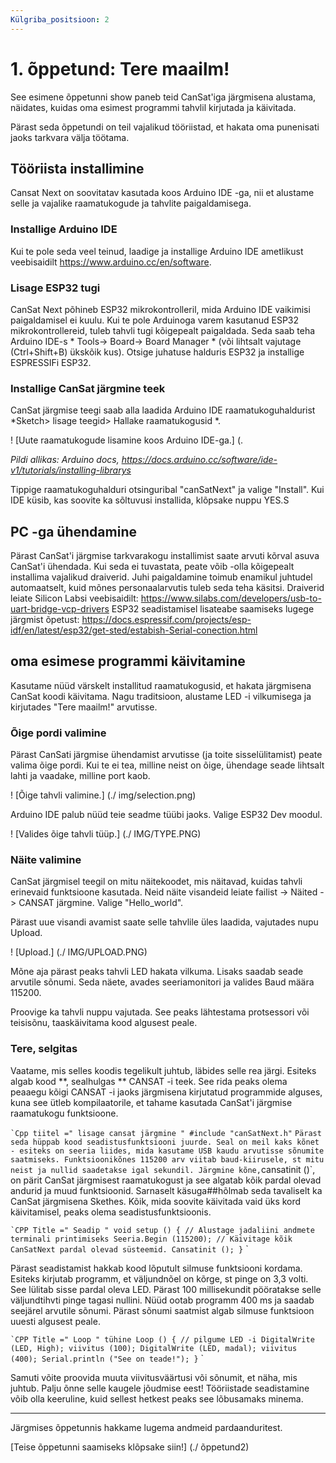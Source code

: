 ```yaml
---
Külgriba_positsioon: 2
---
```


# 1. õppetund: Tere maailm!

See esimene õppetunni show paneb teid CanSat'iga järgmisena alustama, näidates, kuidas oma esimest programmi tahvlil kirjutada ja käivitada.

Pärast seda õppetundi on teil vajalikud tööriistad, et hakata oma punenisati jaoks tarkvara välja töötama.

## Tööriista installimine

Cansat Next on soovitatav kasutada koos Arduino IDE -ga, nii et alustame selle ja vajalike raamatukogude ja tahvlite paigaldamisega.

### Installige Arduino IDE

Kui te pole seda veel teinud, laadige ja installige Arduino IDE ametlikust veebisaidilt https://www.arduino.cc/en/software.

### Lisage ESP32 tugi

CanSat Next põhineb ESP32 mikrokontrolleril, mida Arduino IDE vaikimisi paigaldamisel ei kuulu. Kui te pole Arduinoga varem kasutanud ESP32 mikrokontrollereid, tuleb tahvli tugi kõigepealt paigaldada. Seda saab teha Arduino IDE-s * Tools-> Board-> Board Manager * (või lihtsalt vajutage (Ctrl+Shift+B) ükskõik kus). Otsige juhatuse halduris ESP32 ja installige ESPRESSIFi ESP32.

### Installige CanSat järgmine teek

CanSat järgmise teegi saab alla laadida Arduino IDE raamatukoguhaldurist *Sketch> lisage teegid> Hallake raamatukogusid *.

! [Uute raamatukogude lisamine koos Arduino IDE-ga.] (.

*Pildi allikas: Arduino docs, https://docs.arduino.cc/software/ide-v1/tutorials/installing-librarys*

Tippige raamatukoguhalduri otsinguribal "canSatNext" ja valige "Install". Kui IDE küsib, kas soovite ka sõltuvusi installida, klõpsake nuppu YES.S

## PC -ga ühendamine

Pärast CanSat'i järgmise tarkvarakogu installimist saate arvuti kõrval asuva CanSat'i ühendada. Kui seda ei tuvastata, peate võib -olla kõigepealt installima vajalikud draiverid. Juhi paigaldamine toimub enamikul juhtudel automaatselt, kuid mõnes personaalarvutis tuleb seda teha käsitsi.  Draiverid leiate Silicon Labsi veebisaidilt: https://www.silabs.com/developers/usb-to-uart-bridge-vcp-drivers
ESP32 seadistamisel lisateabe saamiseks lugege järgmist õpetust: https://docs.espressif.com/projects/esp-idf/en/latest/esp32/get-sted/estabish-Serial-conection.html

## oma esimese programmi käivitamine

Kasutame nüüd värskelt installitud raamatukogusid, et hakata järgmisena CanSat koodi käivitama. Nagu traditsioon, alustame LED -i vilkumisega ja kirjutades "Tere maailm!" arvutisse.

### Õige pordi valimine

Pärast CanSati järgmise ühendamist arvutisse (ja toite sisselülitamist) peate valima õige pordi. Kui te ei tea, milline neist on õige, ühendage seade lihtsalt lahti ja vaadake, milline port kaob.

! [Õige tahvli valimine.] (./ img/selection.png)

Arduino IDE palub nüüd teie seadme tüübi jaoks. Valige ESP32 Dev moodul.

! [Valides õige tahvli tüüp.] (./ IMG/TYPE.PNG)

### Näite valimine

CanSat järgmisel teegil on mitu näitekoodet, mis näitavad, kuidas tahvli erinevaid funktsioone kasutada. Neid näite visandeid leiate failist -> Näited -> CANSAT järgmine. Valige "Hello_world".

Pärast uue visandi avamist saate selle tahvlile üles laadida, vajutades nupu Upload.

! [Upload.] (./ IMG/UPLOAD.PNG)

Mõne aja pärast peaks tahvli LED hakata vilkuma. Lisaks saadab seade arvutile sõnumi. Seda näete, avades seeriamonitori ja valides Baud määra 115200.

Proovige ka tahvli nuppu vajutada. See peaks lähtestama protsessori või teisisõnu, taaskäivitama kood algusest peale.

### Tere, selgitas

Vaatame, mis selles koodis tegelikult juhtub, läbides selle rea järgi. Esiteks algab kood **, sealhulgas ** CANSAT -i teek. See rida peaks olema peaaegu kõigi CANSAT -i jaoks järgmisena kirjutatud programmide alguses, kuna see ütleb kompilaatorile, et tahame kasutada CanSat'i järgmise raamatukogu funktsioone.

`` `Cpp tiitel =" lisage cansat järgmine "
#include "canSatNext.h"
`` `
Pärast seda hüppab kood seadistusfunktsiooni juurde. Seal on meil kaks kõnet - esiteks on seeria liides, mida kasutame USB kaudu arvutisse sõnumite saatmiseks. Funktsioonikõnes 115200 arv viitab baud-kiirusele, st mitu neist ja nullid saadetakse igal sekundil. Järgmine kõne, `cansatinit ()`, on pärit CanSat järgmisest raamatukogust ja see algatab kõik pardal olevad andurid ja muud funktsioonid. Sarnaselt käsuga##hõlmab seda tavaliselt ka CanSat järgmisena Skethes. Kõik, mida soovite käivitada vaid üks kord käivitamisel, peaks olema seadistusfunktsioonis.

`` `CPP Title =" Seadip "
void setup () {
  // Alustage jadaliini andmete terminali printimiseks
  Seeria.Begin (115200);
  // Käivitage kõik CanSatNext pardal olevad süsteemid.
  Cansatinit ();
}
`` `

Pärast seadistamist hakkab kood lõputult silmuse funktsiooni kordama. Esiteks kirjutab programm, et väljundnõel on kõrge, st pinge on 3,3 volti. See lülitab sisse pardal oleva LED. Pärast 100 millisekundit pööratakse selle väljundtihvti pinge tagasi nullini. Nüüd ootab programm 400 ms ja saadab seejärel arvutile sõnumi. Pärast sõnumi saatmist algab silmuse funktsioon uuesti algusest peale.

`` `CPP Title =" Loop "
tühine Loop () {
  // pilgume LED -i
  DigitalWrite (LED, High);
  viivitus (100);
  DigitalWrite (LED, madal);
  viivitus (400);
  Serial.println ("See on teade!");
}
`` `

Samuti võite proovida muuta viivitusväärtusi või sõnumit, et näha, mis juhtub. Palju õnne selle kaugele jõudmise eest! Tööriistade seadistamine võib olla keeruline, kuid sellest hetkest peaks see lõbusamaks minema. 

---

Järgmises õppetunnis hakkame lugema andmeid pardaanduritest.

[Teise õppetunni saamiseks klõpsake siin!] (./ õppetund2)